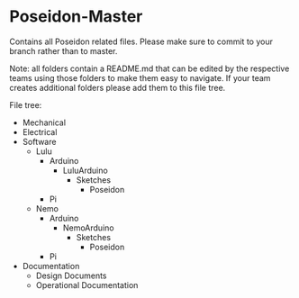 # Poseidon-Master
Contains all Poseidon related files. Please make sure to commit to your branch rather than to master.

Note: all folders contain a README.md that can be edited by the respective teams using those folders to make them easy to navigate. If your team creates additional folders please add them to this file tree.

File tree:<br/>
* Mechanical<br/>
* Electrical<br/>
* Software<br/>
  * Lulu<br/>
    * Arduino<br/>
      * LuluArduino<br/>
        * Sketches<br/>
          * Poseidon<br/>
    * Pi<br/>
  * Nemo<br/>
    * Arduino<br/>
      * NemoArduino<br/>
        * Sketches<br/>
          * Poseidon<br/>
    * Pi<br/>
* Documentation<br/>
  * Design Documents<br/>
  * Operational Documentation<br/>
